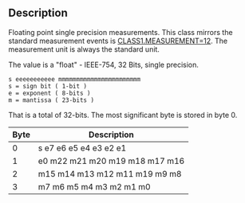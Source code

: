 ## Description

Floating point single precision measurements. This class mirrors the standard measurement events is [CLASS1.MEASUREMENT=12](./class1.measurementx2.md). The measurement unit is always the standard unit.

The value is a "float"	- IEEE-754, 32 Bits, single precision.

    s eeeeeeeeeee mmmmmmmmmmmmmmmmmmmmmmm
    s = sign bit ( 1-bit )
    e = exponent ( 8-bits )
    m = mantissa ( 23-bits )

That is a total of 32-bits. The most significant byte is stored in byte 0.

 | Byte | Description                    |
 | ---- | -----------                    |
 | 0    | s e7 e6 e5 e4 e3 e2 e1         |
 | 1    | e0 m22 m21 m20 m19 m18 m17 m16 |
 | 2    | m15 m14 m13 m12 m11 m19 m9 m8  |
 | 3    | m7 m6 m5 m4 m3 m2 m1 m0        |
